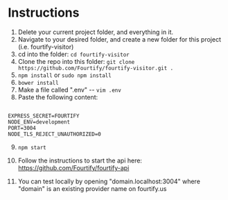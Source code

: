 # Instructions
1. Delete your current project folder, and everything in it.
2. Navigate to your desired folder, and create a new folder for this project (i.e. fourtify-visitor)
3. cd into the folder: `cd fourtify-visitor`
4. Clone the repo into this folder: `git clone https://github.com/Fourtify/fourtify-visitor.git .`
5. `npm install` or `sudo npm install`
6. `bower install`
7. Make a file called ".env" -- `vim .env`
8. Paste the following content:
```

EXPRESS_SECRET=FOURTIFY
NODE_ENV=development
PORT=3004
NODE_TLS_REJECT_UNAUTHORIZED=0

```
9. `npm start`

10.  Follow the instructions to start the api here: https://github.com/Fourtify/fourtify-api

11.  You can test locally by opening "domain.localhost:3004" where "domain" is an existing provider name on fourtify.us
